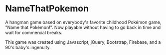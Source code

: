 # NameThatPokemon
A hangman game based on everybody's favorite childhood Pokémon game, "Name that Pokémon!". Now playable without having to go back in time and wait for commercial breaks. 

This game was created using Javascript, jQuery, Bootstrap, Firebase, and a 90's baby's ingenuity. 
